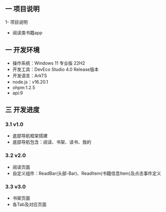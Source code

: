 ## 一 项目说明
1- 项目说明
* 阅读类书籍app


## 一 开发环境

* 操作系统：Windows 11 专业版 22H2
* 开发工具：DevEco Studio 4.0 Release版本
* 开发语言：ArkTS
* node.js：v16.20.1
* ohpm:1.2.5
* api:9

## 三 开发进度

### 3.1 v1.0
* 底部导航框架搭建
* 底部导航包含：阅读、书架、读书、我的

### 3.2 v2.0
* 阅读页面
* 自定义组件：ReadBar(头部-Bar)、ReadItem(书籍信息Item)及点击事件定义

### 3.3 v3.0
* 书架页面
* 各Tab及对应页面